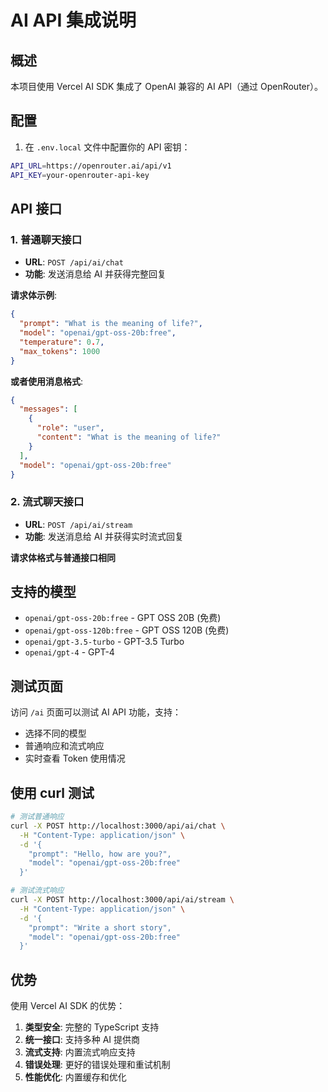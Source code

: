 # AI API 集成说明

## 概述

本项目使用 Vercel AI SDK 集成了 OpenAI 兼容的 AI API（通过 OpenRouter）。

## 配置

1. 在 `.env.local` 文件中配置你的 API 密钥：
```bash
API_URL=https://openrouter.ai/api/v1
API_KEY=your-openrouter-api-key
```

## API 接口

### 1. 普通聊天接口
- **URL**: `POST /api/ai/chat`
- **功能**: 发送消息给 AI 并获得完整回复

**请求体示例**:
```json
{
  "prompt": "What is the meaning of life?",
  "model": "openai/gpt-oss-20b:free",
  "temperature": 0.7,
  "max_tokens": 1000
}
```

**或者使用消息格式**:
```json
{
  "messages": [
    {
      "role": "user",
      "content": "What is the meaning of life?"
    }
  ],
  "model": "openai/gpt-oss-20b:free"
}
```

### 2. 流式聊天接口
- **URL**: `POST /api/ai/stream`
- **功能**: 发送消息给 AI 并获得实时流式回复

**请求体格式与普通接口相同**

## 支持的模型

- `openai/gpt-oss-20b:free` - GPT OSS 20B (免费)
- `openai/gpt-oss-120b:free` - GPT OSS 120B (免费)
- `openai/gpt-3.5-turbo` - GPT-3.5 Turbo
- `openai/gpt-4` - GPT-4

## 测试页面

访问 `/ai` 页面可以测试 AI API 功能，支持：
- 选择不同的模型
- 普通响应和流式响应
- 实时查看 Token 使用情况

## 使用 curl 测试

```bash
# 测试普通响应
curl -X POST http://localhost:3000/api/ai/chat \
  -H "Content-Type: application/json" \
  -d '{
    "prompt": "Hello, how are you?",
    "model": "openai/gpt-oss-20b:free"
  }'

# 测试流式响应
curl -X POST http://localhost:3000/api/ai/stream \
  -H "Content-Type: application/json" \
  -d '{
    "prompt": "Write a short story",
    "model": "openai/gpt-oss-20b:free"
  }'
```

## 优势

使用 Vercel AI SDK 的优势：
1. **类型安全**: 完整的 TypeScript 支持
2. **统一接口**: 支持多种 AI 提供商
3. **流式支持**: 内置流式响应支持
4. **错误处理**: 更好的错误处理和重试机制
5. **性能优化**: 内置缓存和优化
